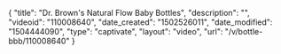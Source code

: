 {
    "title": "Dr. Brown's Natural Flow Baby Bottles",
    "description": "",
    "videoid": "110008640",
    "date_created": "1502526011",
    "date_modified": "1504444090",
    "type": "captivate",
    "layout": "video",
    "url": "\/v\/bottle-bbb\/110008640"
}